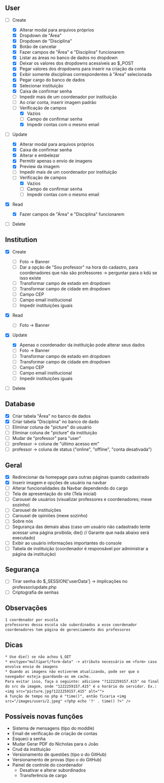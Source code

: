 ## User
- [ ] Create
	- [X] Alterar modal para arquivos próprios
	- [X] Dropdown de "Área"
	- [X] Dropdown de "Disciplina"
	- [X] Botão de cancelar
	- [X] Fazer campos de "Área" e "Disciplina" funcionarem
	- [X] Listar as áreas no banco de dados no dropdown
	- [X] Deixar os valores dos dropdowns acessíveis ao $_POST
	- [X] Pegar valores dos dropdowns para inserir na criação da conta
	- [X] Exibir somente disciplinas correspondentes à "Área" selecionada
	- [X] Pegar cargo do banco de dados
	- [X] Selecionar instituição
	- [X] Caixa de confirmar senha
	- [ ] Impedir mais de um coordenador por instituição
	- [ ] Ao criar conta, inserir imagem padrão	
	- [ ] Verificação de campos
		- [X] Vazios
		- [ ] Campo de confirmar senha
		- [X] Impedir contas com o mesmo email
	
- [ ] Update
	- [X] Alterar modal para arquivos próprios
	- [X] Caixa de confirmar senha
	- [X] Alterar e embelezar
	- [X] Permitir apenas o envio de imagens
	- [X] Preview da imagem
	- [ ] Impedir mais de um coordenador por instituição
	- [ ] Verificação de campos
		- [X] Vazios
		- [ ] Campo de confirmar senha
		- [ ] Impedir contas com o mesmo email

- [X] Read
	- [X] Fazer campos de "Área" e "Disciplina" funcionarem

- [ ] Delete


## Institution
- [X] Create
	- [ ] Foto -> Banner
	- [ ] Dar a opção de "Sou professor" na hora do cadastro, para coordenadores que não são professores -> perguntar para o kdú se isso existe
	- [ ] Transformar campo de estado em dropdown
	- [ ] Transformar campo de cidade em dropdown	
	- [ ] Campo CEP
	- [ ] Campo email institucional
	- [ ] Impedir instituições iguais	
- [X] Read
	- [ ] Foto -> Banner
- [X] Update
	- [X] Apenas o coordenador da instituição pode alterar seus dados
	- [ ] Foto -> Banner
	- [ ] Transformar campo de estado em dropdown
	- [ ] Transformar campo de cidade em dropdown
	- [ ] Campo CEP
	- [ ] Campo email institucional
	- [ ] Impedir instituições iguais
- [ ] Delete


## Database

- [X] Criar tabela "Área" no banco de dados
- [X] Criar tabela "Disciplina" no banco de dado
- [ ] Eliminar coluna de "picture" do usuário
- [ ] Eliminar coluna de "picture" da instituição
- [ ] Mudar de "professor" para "user"
- [ ] professor -> coluna de "último acesso em"
- [ ] professor -> coluna de status ("online", "offline", "conta desativada")

## Geral
- [X] Redirecionar da homepage para outras páginas quando cadastrado
- [X] Inserir imagem e opções de usuário na navbar
- [ ] Alterar funcionalidades da Navbar dependendo do cargo
- [ ] Tela de apresentação do site (Tela inicial)
- [ ] Carousel de usuários (visualizar professores e coordenadores; mexe sozinho)
- [ ] Carousel de instituições
- [ ] Carousel de opiniões (mexe sozinho)
- [ ] Sobre nós
- [ ] Segurança das demais abas (caso um usuário não cadastrado tente acessar uma página proibida; die() // Garante que nada abaixo será executado)
- [ ] Exibir ao usuário informações importantes do console
- [ ] Tabela de instituição (coordenador é responsável por administrar a página da instituição)

## Segurança
- [ ] Tirar senha do $_SESSION['userData'] -> implicações no professor/update.php
- [ ] Criptografia de senhas

## Observações
	1 coordenador por escola
	professores dessa escola são subordinados a esse coordenador
	coordenadores tem página de gerenciamento dos professores                                               


## Dicas
	* Use die() se não achou $_GET
	* enctype="multipart/form-data" -> atributo necessário em <form> caso envolva envio de imagens
	* Quando as imagens não estiverem atualizando, pode ser que o navegador esteja guardando-as em cache.
	Para evitar isso, faça o seguinte: adicione "?1222259157.415" no final do src da imagem, onde "1222259157.415" é o horário do servidor. Ex.: <img src="picture.jpg?1222259157.415" alt="">
	A função de tempo no php é "time()", então ficaria <img src="/images/users/2.jpeg" <?php echo '?' . time() ?>" />


## Possíveis novas funções
* Sistema de mensagens (tipo do moddle)
* Email de verificação de criação de contas
* Esqueci a senha
* Mudar Gerar PDF do Nicholas para o João
* Crud da instituição
* Versionamento de questões (tipo o do GitHub)
* Versionamento de provas (tipo o do GitHub)
* Painel de controle do coordenador
	* Desativar e alterar subordinados
	* Transferência de cargo
